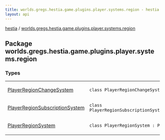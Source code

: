 ```yaml
---
title: worlds.gregs.hestia.game.plugins.player.systems.region - hestia
layout: api
---
```


<div class='api-docs-breadcrumbs'><a href="../index.html">hestia</a> / <a href="./index.html">worlds.gregs.hestia.game.plugins.player.systems.region</a></div>

## Package worlds.gregs.hestia.game.plugins.player.systems.region

### Types

<table class="api-docs-table">
<tbody>
<tr>
<td markdown="1">

<a href="-player-region-change-system/index.html">PlayerRegionChangeSystem</a>


</td>
<td markdown="1">
<div class="signature"><code><span class="keyword">class </span><span class="identifier">PlayerRegionChangeSystem</span>&nbsp;<span class="symbol">:</span>&nbsp;<a href="../worlds.gregs.hestia.game.api.movement/-region-changed/index.html"><span class="identifier">RegionChanged</span></a></code></div>

</td>
</tr>
<tr>
<td markdown="1">

<a href="-player-region-subscription-system/index.html">PlayerRegionSubscriptionSystem</a>


</td>
<td markdown="1">
<div class="signature"><code><span class="keyword">class </span><span class="identifier">PlayerRegionSubscriptionSystem</span>&nbsp;<span class="symbol">:</span>&nbsp;<a href="../worlds.gregs.hestia.game.api.movement/-region-subscription/index.html"><span class="identifier">RegionSubscription</span></a></code></div>

</td>
</tr>
<tr>
<td markdown="1">

<a href="-player-region-system/index.html">PlayerRegionSystem</a>


</td>
<td markdown="1">
<div class="signature"><code><span class="keyword">class </span><span class="identifier">PlayerRegionSystem</span>&nbsp;<span class="symbol">:</span>&nbsp;<span class="identifier">PassiveSystem</span></code></div>

</td>
</tr>
</tbody>
</table>
